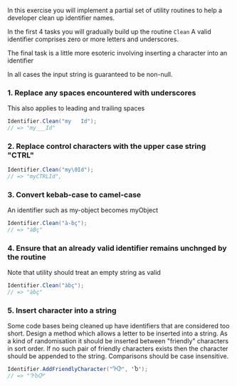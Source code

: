 In this exercise you will implement a partial set of utility routines to help a developer
clean up identifier names.

In the first 4 tasks you will gradually build up the routine `Clean` A valid identifier comprises
zero or more letters and underscores.

The final task is a little more esoteric involving inserting a character into an identifier

In all cases the input string is guaranteed to be non-null.

### 1. Replace any spaces encountered with underscores

This also applies to leading and trailing spaces

```csharp
Identifier.Clean("my   Id");
// => "my___Id"
```

### 2. Replace control characters with the upper case string "CTRL"

```csharp
Identifier.Clean("my\0Id");
// => "myCTRLId",
```

### 3. Convert kebab-case to camel-case

An identifier such as my-object becomes myObject

```csharp
Identifier.Clean("à-ḃç");
// => "àḂç"
```

### 4. Ensure that an already valid identifier remains unchnged by the routine

Note that utility should treat an empty string as valid

```csharp
Identifier.Clean("àḃç");
// => "àḃç"
```

### 5. Insert character into a string

Some code bases being cleaned up have identifiers that are considered too short.
Design a method which allows
a letter to be inserted into a string. As a kind of randomisation it should be inserted between "friendly"
characters in sort order. If no such pair of friendly characters exists
then the character should be appended to the string. Comparisons should be case insensitive.

```csharp
Identifier.AddFriendlyCharacter("ႥႧ", 'Ⴆ');
// => "ႥႦႧ"
```
